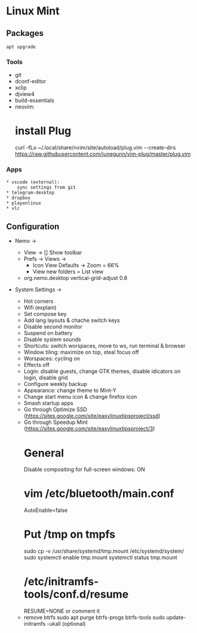 # Linux Mint



## Packages
	apt upgrade

### Tools
* git
* dconf-editor
* xclip
* djview4
* build-essentials
* neovim:
    # install Plug
    curl -fLo ~/.local/share/nvim/site/autoload/plug.vim --create-dirs \
        https://raw.githubusercontent.com/junegunn/vim-plug/master/plug.vim

### Apps
	* vscode (external):
		sync settings from git
	* telegram-desktop
	* dropbox
	* playonlinux
	* vlc

## Configuration
* Nemo ->
	- View -> [] Show toolbar
    - Prefs -> Views ->
        * Icon View Defaults -> Zoom = 66%
        * View new folders = List view
    - org.nemo.desktop vertical-grid-adjust 0.8

* System Settings ->
	- Hot corners
	- Wifi (explain)
	- Set compose key
	- Add lang layouts & chache switch keys
	- Disable second monitor
	- Suspend on battery
	- Disable system sounds
	- Shortcuts: switch worspaces, move to ws, run terminal & browser
	- Window tiling: maximize on top, steal focus off
	- Worspaces: cycling on
	- Effects off
	- Login: disable guests, change GTK themes, disable idicators on login, disable grid
	- Configure weekly backup
	- Appearance: change theme to Mint-Y
	- Change start menu icon & change firefox icon
	- Smash startup apps
	- Go through Optimize SSD (https://sites.google.com/site/easylinuxtipsproject/ssd)
	- Go through Speedup Mint (https://sites.google.com/site/easylinuxtipsproject/3)
		#  General
		Disable compositing for full-screen windows: ON
		# vim /etc/bluetooth/main.conf
		AutoEnable=false
		# Put /tmp on tmpfs
		sudo cp -v /usr/share/systemd/tmp.mount /etc/systemd/system/
		sudo systemctl enable tmp.mount
		systemctl status tmp.mount
		# /etc/initramfs-tools/conf.d/resume
		RESUME=NONE or comment it
	- remove btrfs
		sudo apt purge btrfs-progs btrfs-tools
		sudo update-initramfs -ukall (optional)

